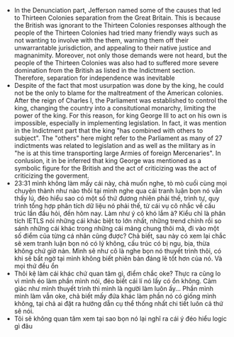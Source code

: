 - In the Denunciation part, Jefferson named some of the causes that led to Thirteen Colonies separation from the Great Britain. This is because the British was ignorant to the Thirteen Colonies responses although the people of the Thirteen Colonies had tried many friendly ways such as not wanting to involve with the them, warning them off their unwarrantable jurisdiction, and appealing to their native justice and magnanimity. Moreover, not only those demands were not heard, but the people of the Thirteen Colonies was also had to suffered more severe domination from the British as listed in the Indictment section. Therefore, separation for independence was inevitable
- Despite of the fact that most usurpation was done by the king, he could not be the only to blame for the maltreatment of the American colonies. After the reign of Charles I, the Parliament was established to control the king, changing the country into a consitutional monarchy, limiting the power of the king. For this reason, for king George III to act on his own is impossible, especially in implementing legislation. In fact, it was mention in the Indictment part that the king "has combined with others to subject". The "others" here might refer to the Parliament as many of 27 indictments was related to legislation and as well as the military as in "he is at this time transporting large Armies of foreign Mercenaries". In conlusion, it in be inferred that king George was mentioned as a symbolic figure for the British and the act of criticizing was the act of criticizing the goverment.
- 23:31 mình không làm mấy cái này, chả muốn nghe, tò mò cuối cùng mọi chuyện thành như nào thôi tại mình nghe qua cái tranh luận bọn nó vẫn thấy lú, đéo hiểu sao có một số thứ đương nhiên phải thế, trình tự, quy trình tổng hợp phân tích dữ liệu nó phải thế, từ cái vụ cô nhắc về cấu trúc lần đầu hỏi, đến hôm nay. Làm như ý cô khó lắm à? Kiểu chỉ là phân tích IETLS nói những cái khác biệt to lớn nhất, những trend chính rồi so sánh những cái khác trong những cái mảng chung thôi mà, đi vào một số điểm của từng cá nhân cũng được? Chả biết, sau này có xem lại chắc sẽ xem tranh luận bọn nó có lý không, cấu trúc có bị ngu, bịa, thừa không chứ giờ nản.  Mình sẽ như cô là nghe bọn nó thuyết trình thôi, có khi sẽ bất ngờ tại mình không biết phiên bản đáng lẽ tốt hơn của nó. Và mọi thứ đều ổn
- Thôi kệ làm cái khác chứ quan tâm gì, điểm chắc oke? Thực ra cũng lo vì mình éo làm phần mình nói, đéo biết cái lí nó lấy có ổn không. Cảm giác như mình thuyết trình thì mình là người làm luôn ấy... Phần mình mình làm vẫn oke, chả biết mấy đứa khác làm phần nó có giống mình không, tại chả ai đặt ra hướng dẫn cụ thể thống nhất chi tiết luôn cả thứ sẽ nói.
- Tôi sẽ không quan tâm xem tại sao bọn nó lại nghĩ ra cái ý đéo hiểu logic gì đâu
